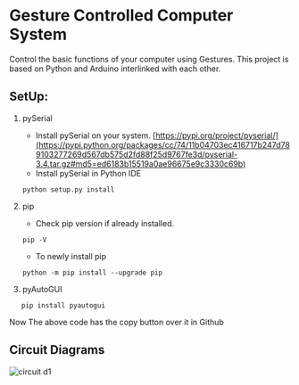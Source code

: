 # Gesture Controlled Computer System
Control the basic functions of your computer using Gestures. This project is based on Python and Arduino interlinked with each other.

## SetUp:
1. pySerial
   - Install pySerial on your system.
    [https://pypi.org/project/pyserial/](https://pypi.python.org/packages/cc/74/11b04703ec416717b247d789103277269d567db575d2fd88f25d9767fe3d/pyserial-3.4.tar.gz#md5=ed6183b15519a0ae96675e9c3330c69b)
   - Install pySerial in Python IDE
    ```
    python setup.py install 
    ```

2. pip
   - Check pip version if already installed.
    ``` 
    pip -V 
    ```
   - To newly install pip 
    ``` 
    python -m pip install --upgrade pip 
    ```

3. pyAutoGUI
``` 
   pip install pyautogui 
```

Now The above code has the copy button over it in Github

## Circuit Diagrams

![circuit d1](https://user-images.githubusercontent.com/72393587/183828354-a918ab85-cc4c-42e1-acaf-385e64c96131.jpg)
